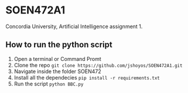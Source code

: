 # SOEN472A1
Concordia University, Artificial Intelligence assignment 1.

## How to run the python script
1. Open a terminal or Command Promt
2. Clone the repo `git clone https://github.com/jshoyos/SOEN472A1.git`
3. Navigate inside the folder SOEN472
4. Install all the dependecies `pip install -r requirements.txt`
5. Run the script `python BBC.py`

